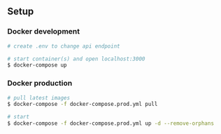## Setup

### Docker development

``` bash
# create .env to change api endpoint

# start container(s) and open localhost:3000
$ docker-compose up
```

### Docker production

``` bash
# pull latest images
$ docker-compose -f docker-compose.prod.yml pull

# start
$ docker-compose -f docker-compose.prod.yml up -d --remove-orphans
```
